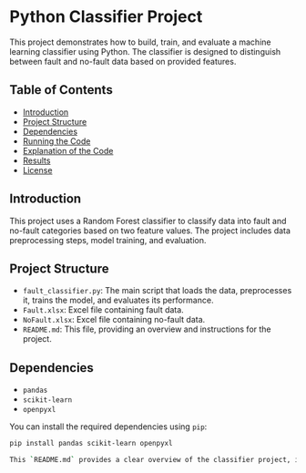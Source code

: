# Python Classifier Project

This project demonstrates how to build, train, and evaluate a machine learning classifier using Python. The classifier is designed to distinguish between fault and no-fault data based on provided features.

## Table of Contents
- [Introduction](#introduction)
- [Project Structure](#project-structure)
- [Dependencies](#dependencies)
- [Running the Code](#running-the-code)
- [Explanation of the Code](#explanation-of-the-code)
- [Results](#results)
- [License](#license)

## Introduction
This project uses a Random Forest classifier to classify data into fault and no-fault categories based on two feature values. The project includes data preprocessing steps, model training, and evaluation.

## Project Structure

- `fault_classifier.py`: The main script that loads the data, preprocesses it, trains the model, and evaluates its performance.
- `Fault.xlsx`: Excel file containing fault data.
- `NoFault.xlsx`: Excel file containing no-fault data.
- `README.md`: This file, providing an overview and instructions for the project.

## Dependencies
- `pandas`
- `scikit-learn`
- `openpyxl`

You can install the required dependencies using `pip`:
```sh
pip install pandas scikit-learn openpyxl

This `README.md` provides a clear overview of the classifier project, including instructions for running the code and an explanation of the results. It ensures that users can understand and replicate the project easily.
